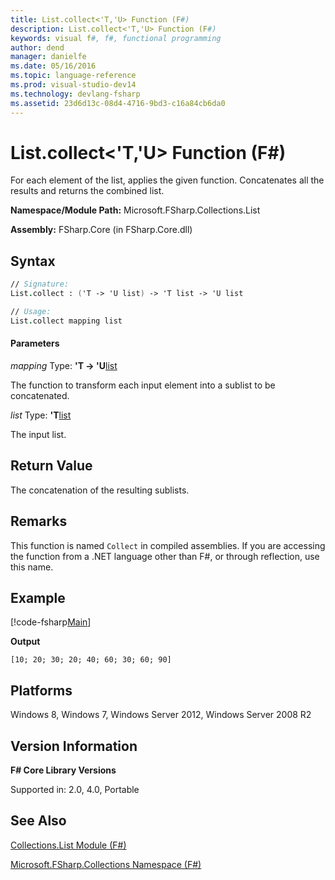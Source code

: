 ```yaml
---
title: List.collect<'T,'U> Function (F#)
description: List.collect<'T,'U> Function (F#)
keywords: visual f#, f#, functional programming
author: dend
manager: danielfe
ms.date: 05/16/2016
ms.topic: language-reference
ms.prod: visual-studio-dev14
ms.technology: devlang-fsharp
ms.assetid: 23d6d13c-08d4-4716-9bd3-c16a84cb6da0 
---
```


# List.collect<'T,'U> Function (F#)

For each element of the list, applies the given function. Concatenates all the results and returns the combined list.

**Namespace/Module Path:** Microsoft.FSharp.Collections.List

**Assembly:** FSharp.Core (in FSharp.Core.dll)


## Syntax

```fsharp
// Signature:
List.collect : ('T -> 'U list) -> 'T list -> 'U list

// Usage:
List.collect mapping list
```

#### Parameters
*mapping*
Type: **'T -&gt; 'U**[list](https://msdn.microsoft.com/library/c627b668-477b-4409-91ed-06d7f1b3e4a7)


The function to transform each input element into a sublist to be concatenated.


*list*
Type: **'T**[list](https://msdn.microsoft.com/library/c627b668-477b-4409-91ed-06d7f1b3e4a7)


The input list.

## Return Value

The concatenation of the resulting sublists.

## Remarks

This function is named `Collect` in compiled assemblies. If you are accessing the function from a .NET language other than F#, or through reflection, use this name.

## Example

[!code-fsharp[Main](~samples/snippets/fsharp/lists/snippet42.fs)]

**Output**

```
[10; 20; 30; 20; 40; 60; 30; 60; 90]
```

## Platforms
Windows 8, Windows 7, Windows Server 2012, Windows Server 2008 R2


## Version Information
**F# Core Library Versions**

Supported in: 2.0, 4.0, Portable

## See Also
[Collections.List Module &#40;F&#35;&#41;](Collections.List-Module-%5BFSharp%5D.md)

[Microsoft.FSharp.Collections Namespace &#40;F&#35;&#41;](Microsoft.FSharp.Collections-Namespace-%5BFSharp%5D.md)